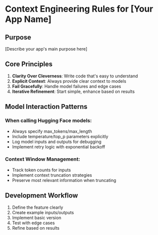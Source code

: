 # Context Engineering Rules for [Your App Name]

## Purpose
[Describe your app's main purpose here]

## Core Principles

1. **Clarity Over Cleverness**: Write code that's easy to understand
2. **Explicit Context**: Always provide clear context to models
3. **Fail Gracefully**: Handle model failures and edge cases
4. **Iterative Refinement**: Start simple, enhance based on results

## Model Interaction Patterns

### When calling Hugging Face models:
- Always specify max_tokens/max_length
- Include temperature/top_p parameters explicitly
- Log model inputs and outputs for debugging
- Implement retry logic with exponential backoff

### Context Window Management:
- Track token counts for inputs
- Implement context truncation strategies
- Preserve most relevant information when truncating

## Development Workflow

1. Define the feature clearly
2. Create example inputs/outputs
3. Implement basic version
4. Test with edge cases
5. Refine based on results